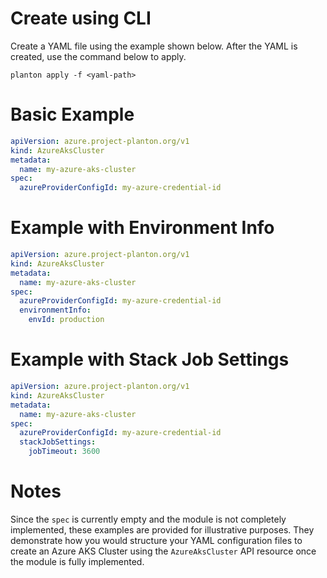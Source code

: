 # Create using CLI

Create a YAML file using the example shown below. After the YAML is created, use the command below to apply.

```shell
planton apply -f <yaml-path>
```

# Basic Example

```yaml
apiVersion: azure.project-planton.org/v1
kind: AzureAksCluster
metadata:
  name: my-azure-aks-cluster
spec:
  azureProviderConfigId: my-azure-credential-id
```

# Example with Environment Info

```yaml
apiVersion: azure.project-planton.org/v1
kind: AzureAksCluster
metadata:
  name: my-azure-aks-cluster
spec:
  azureProviderConfigId: my-azure-credential-id
  environmentInfo:
    envId: production
```

# Example with Stack Job Settings

```yaml
apiVersion: azure.project-planton.org/v1
kind: AzureAksCluster
metadata:
  name: my-azure-aks-cluster
spec:
  azureProviderConfigId: my-azure-credential-id
  stackJobSettings:
    jobTimeout: 3600
```

# Notes

Since the `spec` is currently empty and the module is not completely implemented, these examples are provided for illustrative purposes. They demonstrate how you would structure your YAML configuration files to create an Azure AKS Cluster using the `AzureAksCluster` API resource once the module is fully implemented.
